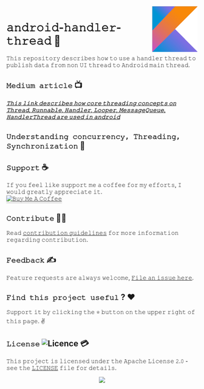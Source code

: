 <img src="https://github.com/devrath/devrath/blob/master/images/kotlin_logo.png" align="right" title="Kotlin Logo" width="120">

# 𝚊𝚗𝚍𝚛𝚘𝚒𝚍-𝚑𝚊𝚗𝚍𝚕𝚎𝚛-𝚝𝚑𝚛𝚎𝚊𝚍 🧞‍
𝚃𝚑𝚒𝚜 𝚛𝚎𝚙𝚘𝚜𝚒𝚝𝚘𝚛𝚢 𝚍𝚎𝚜𝚌𝚛𝚒𝚋𝚎𝚜 𝚑𝚘𝚠 𝚝𝚘 𝚞𝚜𝚎 𝚊 𝚑𝚊𝚗𝚍𝚕𝚎𝚛 𝚝𝚑𝚛𝚎𝚊𝚍 𝚝𝚘 𝚙𝚞𝚋𝚕𝚒𝚜𝚑 𝚍𝚊𝚝𝚊 𝚏𝚛𝚘𝚖 𝚗𝚘𝚗 𝚄𝙸 𝚝𝚑𝚛𝚎𝚊𝚍 𝚝𝚘 𝙰𝚗𝚍𝚛𝚘𝚒𝚍 𝚖𝚊𝚒𝚗 𝚝𝚑𝚛𝚎𝚊𝚍.

## **`𝙼𝚎𝚍𝚒𝚞𝚖 𝚊𝚛𝚝𝚒𝚌𝚕𝚎`** 📺
[_**𝚃𝚑𝚒𝚜 𝚕𝚒𝚗𝚔 𝚍𝚎𝚜𝚌𝚛𝚒𝚋𝚎𝚜 𝚑𝚘𝚠 𝚌𝚘𝚛𝚎 𝚝𝚑𝚛𝚎𝚊𝚍𝚒𝚗𝚐 𝚌𝚘𝚗𝚌𝚎𝚙𝚝𝚜 𝚘𝚗 𝚃𝚑𝚛𝚎𝚊𝚍, 𝚁𝚞𝚗𝚗𝚊𝚋𝚕𝚎, 𝙷𝚊𝚗𝚍𝚕𝚎𝚛, 𝙻𝚘𝚘𝚙𝚎𝚛, 𝙼𝚎𝚜𝚜𝚊𝚐𝚎𝚀𝚞𝚎𝚞𝚎, 𝙷𝚊𝚗𝚍𝚕𝚎𝚛𝚃𝚑𝚛𝚎𝚊𝚍 𝚊𝚛𝚎 𝚞𝚜𝚎𝚍 𝚒𝚗 𝚊𝚗𝚍𝚛𝚘𝚒𝚍**_](
https://medium.com/@devrath.dev595/decoding-android-core-threading-concepts-on-thread-runnable-handler-looper-messagequeue-21a2f7aa6e4a)

## **`𝚄𝚗𝚍𝚎𝚛𝚜𝚝𝚊𝚗𝚍𝚒𝚗𝚐 𝚌𝚘𝚗𝚌𝚞𝚛𝚛𝚎𝚗𝚌𝚢, 𝚃𝚑𝚛𝚎𝚊𝚍𝚒𝚗𝚐, 𝚂𝚢𝚗𝚌𝚑𝚛𝚘𝚗𝚒𝚣𝚊𝚝𝚒𝚘𝚗`** 📼


## **`𝚂𝚞𝚙𝚙𝚘𝚛𝚝`** ☕
𝙸𝚏 𝚢𝚘𝚞 𝚏𝚎𝚎𝚕 𝚕𝚒𝚔𝚎 𝚜𝚞𝚙𝚙𝚘𝚛𝚝 𝚖𝚎 𝚊 𝚌𝚘𝚏𝚏𝚎𝚎 𝚏𝚘𝚛 𝚖𝚢 𝚎𝚏𝚏𝚘𝚛𝚝𝚜, 𝙸 𝚠𝚘𝚞𝚕𝚍 𝚐𝚛𝚎𝚊𝚝𝚕𝚢 𝚊𝚙𝚙𝚛𝚎𝚌𝚒𝚊𝚝𝚎 𝚒𝚝.</br>
<a href="https://www.buymeacoffee.com/devrath" target="_blank"><img src="https://www.buymeacoffee.com/assets/img/custom_images/yellow_img.png" alt="𝙱𝚞𝚢 𝙼𝚎 𝙰 𝙲𝚘𝚏𝚏𝚎𝚎" style="height: 41px !important;width: 174px !important;box-shadow: 0px 3px 2px 0px rgba(190, 190, 190, 0.5) !important;-webkit-box-shadow: 0px 3px 2px 0px rgba(190, 190, 190, 0.5) !important;" ></a>

## **`𝙲𝚘𝚗𝚝𝚛𝚒𝚋𝚞𝚝𝚎`** 🙋‍♂️
𝚁𝚎𝚊𝚍 [𝚌𝚘𝚗𝚝𝚛𝚒𝚋𝚞𝚝𝚒𝚘𝚗 𝚐𝚞𝚒𝚍𝚎𝚕𝚒𝚗𝚎𝚜](CONTRIBUTING.md) 𝚏𝚘𝚛 𝚖𝚘𝚛𝚎 𝚒𝚗𝚏𝚘𝚛𝚖𝚊𝚝𝚒𝚘𝚗 𝚛𝚎𝚐𝚊𝚛𝚍𝚒𝚗𝚐 𝚌𝚘𝚗𝚝𝚛𝚒𝚋𝚞𝚝𝚒𝚘𝚗.

## **`𝙵𝚎𝚎𝚍𝚋𝚊𝚌𝚔`** ✍️ 
𝙵𝚎𝚊𝚝𝚞𝚛𝚎 𝚛𝚎𝚚𝚞𝚎𝚜𝚝𝚜 𝚊𝚛𝚎 𝚊𝚕𝚠𝚊𝚢𝚜 𝚠𝚎𝚕𝚌𝚘𝚖𝚎, [𝙵𝚒𝚕𝚎 𝚊𝚗 𝚒𝚜𝚜𝚞𝚎 𝚑𝚎𝚛𝚎](https://github.com/devrath/android-handler-thread/issues/new).

## **`𝙵𝚒𝚗𝚍 𝚝𝚑𝚒𝚜 𝚙𝚛𝚘𝚓𝚎𝚌𝚝 𝚞𝚜𝚎𝚏𝚞𝚕`** ? ❤️
𝚂𝚞𝚙𝚙𝚘𝚛𝚝 𝚒𝚝 𝚋𝚢 𝚌𝚕𝚒𝚌𝚔𝚒𝚗𝚐 𝚝𝚑𝚎 ⭐ 𝚋𝚞𝚝𝚝𝚘𝚗 𝚘𝚗 𝚝𝚑𝚎 𝚞𝚙𝚙𝚎𝚛 𝚛𝚒𝚐𝚑𝚝 𝚘𝚏 𝚝𝚑𝚒𝚜 𝚙𝚊𝚐𝚎. ✌️

## **`𝙻𝚒𝚌𝚎𝚗𝚜𝚎`** ![Licence](https://img.shields.io/github/license/google/docsy) :credit_card:
𝚃𝚑𝚒𝚜 𝚙𝚛𝚘𝚓𝚎𝚌𝚝 𝚒𝚜 𝚕𝚒𝚌𝚎𝚗𝚜𝚎𝚍 𝚞𝚗𝚍𝚎𝚛 𝚝𝚑𝚎 𝙰𝚙𝚊𝚌𝚑𝚎 𝙻𝚒𝚌𝚎𝚗𝚜𝚎 𝟸.𝟶 - 𝚜𝚎𝚎 𝚝𝚑𝚎 [𝙻𝙸𝙲𝙴𝙽𝚂𝙴](https://github.com/devrath/android-handler-thread/blob/main/LICENSE) 𝚏𝚒𝚕𝚎 𝚏𝚘𝚛 𝚍𝚎𝚝𝚊𝚒𝚕𝚜.


<p align="center">
<a><img src="https://forthebadge.com/images/badges/built-for-android.svg"></a>
</p>
